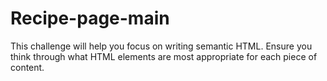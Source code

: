 # Recipe-page-main
This challenge will help you focus on writing semantic HTML. Ensure you think through what HTML elements are most appropriate for each piece of content.
